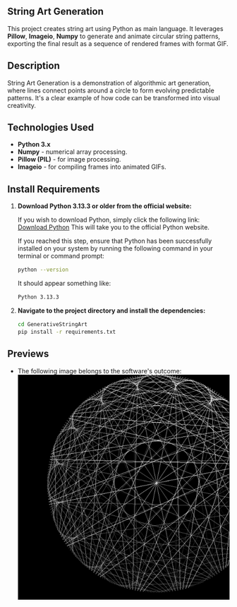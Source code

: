 ## String Art Generation

This project creates string art using Python as main language. It leverages **Pillow**, **Imageio**, **Numpy**
to generate and animate circular string patterns, exporting the final result as a sequence of rendered frames with format GIF.

## Description

String Art Generation is a demonstration of algorithmic art generation, where lines connect points around a circle to form evolving predictable patterns. It's a clear example of how code can be transformed into visual creativity.

## Technologies Used

- **Python 3.x**
- **Numpy** - numerical array processing.
- **Pillow (PIL)** - for image processing.
- **Imageio** - for compiling frames into animated GIFs.

## Install Requirements

1. **Download Python 3.13.3 or older from the official website:**

   If you wish to download Python, simply click the following link: [Download Python](https://www.python.org/downloads/)
   This will take you to the official Python website.

   If you reached this step, ensure that Python has been successfully installed on your system by running the following command in your terminal or command prompt:
   ```bash
   python --version
   ```
   It should appear something like:
   ```bash
   Python 3.13.3
   ```

3. **Navigate to the project directory and install the dependencies:**

    ```bash
    cd GenerativeStringArt
    pip install -r requirements.txt
    ```

## Previews
- The following image belongs to the software's outcome:
  ![Preview Image](output/previews/preview.png)
